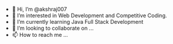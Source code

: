 - 👋 Hi, I’m @akshraj007
- 👀 I’m interested in Web Development and Competitive Coding.
- 🌱 I’m currently learning Java Full Stack Development
- 💞️ I’m looking to collaborate on ...
- 📫 How to reach me ...

<!---
akshraj007/akshraj007 is a ✨ special ✨ repository because its `README.md` (this file) appears on your GitHub profile.
You can click the Preview link to take a look at your changes.
--->
